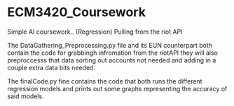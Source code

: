 # ECM3420_Coursework
Simple AI coursework.. (Regression) Pulling from the riot API

The DataGathering_Preprocessing.py file and its EUN counterpart both contain the code for grabbingh infromation from the riotAPI
they will also preproccesss that data sorting out accounts not needed and adding in a couple extra data bits needed.

The finalCode.py fine contains the code that both runs the different regression models and prints out some graphs representing
the accuracy of said models.
